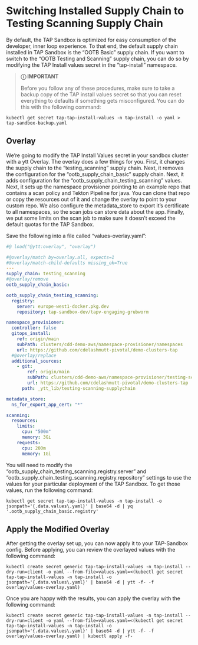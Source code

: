 # Switching Installed Supply Chain to Testing Scanning Supply Chain
By default, the TAP Sandbox is optimized for easy consumption of the developer, inner loop experience.  To that end, the default supply chain installed in TAP Sandbox is the “OOTB Basic” supply chain.  If you want to switch to the “OOTB Testing and Scanning” supply chain, you can do so by modifying the TAP Install values secret in the “tap-install” namespace. 

> **&#9432; IMPORTANT**
> 
> Before you follow any of these procedures, make sure to take a backup copy of the TAP install values secret so that you can reset everything to defaults if something gets misconfigured.  You can do this with the following command:
```shell
kubectl get secret tap-tap-install-values -n tap-install -o yaml > tap-sandbox-backup.yaml
```

## Overlay
We’re going to modify the TAP Install Values secret in your sandbox cluster with a ytt Overlay.  The overlay does a few things for you.  First, it changes the supply chain to the “testing_scanning” supply chain.  Next, it removes the configuration for the “ootb_supply_chain_basic” supply chain.  Next, it adds configuration for the “ootb_supply_chain_testing_scanning” values.  Next, it sets up the namespace provisioner pointing to an example repo that contains a scan policy and Tekton Pipeline for java.  You can clone that repo or copy the resources out of it and change the overlay to point to your custom repo.  We also configure the metadata_store to export it’s certificate to all namespaces, so the scan jobs can store data about the app.  Finally, we put some limits on the scan job to make sure it doesn’t exceed the default quotas for the TAP Sandbox.

Save the following into a file called “values-overlay.yaml”:
```yaml
#@ load("@ytt:overlay", "overlay")

#@overlay/match by=overlay.all, expects=1
#@overlay/match-child-defaults missing_ok=True
---
supply_chain: testing_scanning
#@overlay/remove
ootb_supply_chain_basic:

ootb_supply_chain_testing_scanning:
  registry:
    server: europe-west1-docker.pkg.dev
    repository: tap-sandbox-dev/tapv-engaging-grubworm

namespace_provisioner:
  controller: false
  gitops_install:
    ref: origin/main
    subPath: clusters/cdd-demo-aws/namespace-provisioner/namespaces
    url: https://github.com/cdelashmutt-pivotal/demo-clusters-tap
  #@overlay/replace
  additional_sources:
    - git:
        ref: origin/main
        subPath: clusters/cdd-demo-aws/namespace-provisioner/testing-scanning-supplychain
        url: https://github.com/cdelashmutt-pivotal/demo-clusters-tap
      path: _ytt_lib/testing-scanning-supplychain

metadata_store:
  ns_for_export_app_cert: "*"

scanning:
  resources:
    limits:
      cpu: "500m"
      memory: 3Gi
    requests:
      cpu: 200m
      memory: 1Gi
```
 
You will need to modify the “ootb_supply_chain_testing_scanning.registry.server” and “ootb_supply_chain_testing_scanning.registry.repository” settings to use the values for your particular deployment of the TAP Sandbox.  To get those values, run the following command:

```shell
kubectl get secret tap-tap-install-values -n tap-install -o jsonpath='{.data.values\.yaml}' | base64 -d | yq '.ootb_supply_chain_basic.registry'
```

## Apply the Modified Overlay
After getting the overlay set up, you can now apply it to your TAP-Sandbox config.  Before applying, you can review the overlayed values with the following command:

```shell
kubectl create secret generic tap-tap-install-values -n tap-install --dry-run=client -o yaml --from-file=values.yaml=<(kubectl get secret tap-tap-install-values -n tap-install -o jsonpath='{.data.values\.yaml}' | base64 -d | ytt -f- -f overlay/values-overlay.yaml)
```

Once you are happy with the results, you can apply the overlay with the following command:

```shell
kubectl create secret generic tap-tap-install-values -n tap-install --dry-run=client -o yaml --from-file=values.yaml=<(kubectl get secret tap-tap-install-values -n tap-install -o jsonpath='{.data.values\.yaml}' | base64 -d | ytt -f- -f overlay/values-overlay.yaml) | kubectl apply -f-
```